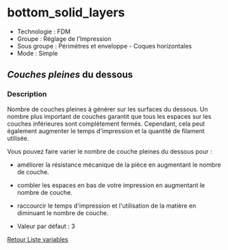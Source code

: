 # bottom_solid_layers

* Technologie : FDM
* Groupe : Réglage de l'Impression
* Sous groupe : Périmètres et enveloppe - Coques horizontales
* Mode : Simple

## *Couches pleines* du dessous

### Description

Nombre de couches pleines à générer sur les surfaces du dessous. Un nombre plus important de couches garantit que tous les espaces sur les couches inférieures sont complètement fermés. Cependant, cela peut également augmenter le temps d'impression et la quantité de filament utilisée.

Vous pouvez faire varier le nombre de couche pleines du dessous pour :
* améliorer la résistance mécanique de la pièce en augmentant le nombre de couche.
* combler les espaces en bas de votre impression en augmentant le nombre de couche.
* raccourcir le temps d'impression et l'utilisation de la matière en diminuant le nombre de couche.

* Valeur par défaut : 3

[Retour Liste variables](variable_list.md)